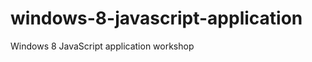 windows-8-javascript-application
================================

Windows 8 JavaScript application workshop
